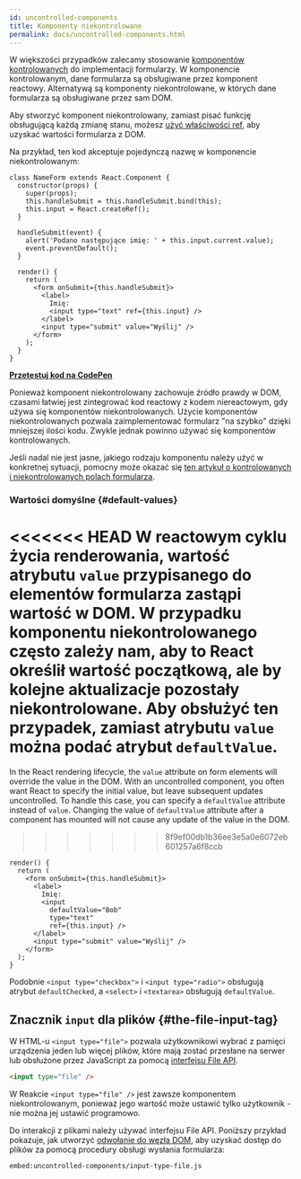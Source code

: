 ```yaml
---
id: uncontrolled-components
title: Komponenty niekontrolowane
permalink: docs/uncontrolled-components.html
---
```


W większości przypadków zalecamy stosowanie [komponentów kontrolowanych](/docs/forms.html#controlled-components) do implementacji formularzy. W komponencie kontrolowanym, dane formularza są obsługiwane przez komponent reactowy. Alternatywą są komponenty niekontrolowane, w których dane formularza są obsługiwane przez sam DOM.

Aby stworzyć komponent niekontrolowany, zamiast pisać funkcję obsługującą każdą zmianę stanu, możesz [użyć właściwości ref](/docs/refs-and-the-dom.html), aby uzyskać wartości formularza z DOM.

Na przykład, ten kod akceptuje pojedynczą nazwę w komponencie niekontrolowanym:

```javascript{5,9,18}
class NameForm extends React.Component {
  constructor(props) {
    super(props);
    this.handleSubmit = this.handleSubmit.bind(this);
    this.input = React.createRef();
  }

  handleSubmit(event) {
    alert('Podano następujące imię: ' + this.input.current.value);
    event.preventDefault();
  }

  render() {
    return (
      <form onSubmit={this.handleSubmit}>
        <label>
          Imię:
          <input type="text" ref={this.input} />
        </label>
        <input type="submit" value="Wyślij" />
      </form>
    );
  }
}
```

[**Przetestuj kod na CodePen**](https://codepen.io/gaearon/pen/WooRWa?editors=0010)

Ponieważ komponent niekontrolowany zachowuje źródło prawdy w DOM, czasami łatwiej jest zintegrować kod reactowy z kodem niereactowym, gdy używa się komponentów niekontrolowanych. Użycie komponentów niekontrolowanych pozwala zaimplementować formularz "na szybko" dzięki mniejszej ilości kodu. Zwykle jednak powinno używać się komponentów kontrolowanych.

Jeśli nadal nie jest jasne, jakiego rodzaju komponentu należy użyć w konkretnej sytuacji, pomocny może okazać się [ten artykuł o kontrolowanych i niekontrolowanych polach formularza](https://goshakkk.name/controlled-vs-uncontrolled-inputs-react/).

### Wartości domyślne {#default-values}

<<<<<<< HEAD
W reactowym cyklu życia renderowania, wartość atrybutu `value` przypisanego do elementów formularza zastąpi wartość w DOM. W przypadku komponentu niekontrolowanego często zależy nam, aby to React określił wartość początkową, ale by kolejne aktualizacje pozostały niekontrolowane. Aby obsłużyć ten przypadek, zamiast atrybutu `value` można podać atrybut `defaultValue`.
=======
In the React rendering lifecycle, the `value` attribute on form elements will override the value in the DOM. With an uncontrolled component, you often want React to specify the initial value, but leave subsequent updates uncontrolled. To handle this case, you can specify a `defaultValue` attribute instead of `value`. Changing the value of `defaultValue` attribute after a component has mounted will not cause any update of the value in the DOM.
>>>>>>> 8f9ef00db1b36ee3e5a0e6072eb601257a6f8ccb

```javascript{7}
render() {
  return (
    <form onSubmit={this.handleSubmit}>
      <label>
        Imię:
        <input
          defaultValue="Bob"
          type="text"
          ref={this.input} />
      </label>
      <input type="submit" value="Wyślij" />
    </form>
  );
}
```

Podobnie `<input type="checkbox">` i `<input type="radio">` obsługują atrybut `defaultChecked`, a `<select>` i `<textarea>` obsługują `defaultValue`.

## Znacznik `input` dla plików {#the-file-input-tag}

W HTML-u `<input type="file">` pozwala użytkownikowi wybrać z pamięci urządzenia jeden lub więcej plików, które mają zostać przesłane na serwer lub obsłużone przez JavaScript za pomocą [interfejsu File API](https://developer.mozilla.org/en-US/docs/Web/API/File/Using_files_from_web_applications).

```html
<input type="file" />
```

W Reakcie `<input type="file" />` jest zawsze komponentem niekontrolowanym, ponieważ jego wartość może ustawić tylko użytkownik - nie można jej ustawić programowo.

Do interakcji z plikami należy używać interfejsu File API. Poniższy przykład pokazuje, jak utworzyć [odwołanie do węzła DOM](/docs/refs-and-the-dom.html), aby uzyskać dostęp do plików za pomocą procedury obsługi wysłania formularza:

`embed:uncontrolled-components/input-type-file.js`

[](codepen://uncontrolled-components/input-type-file)

